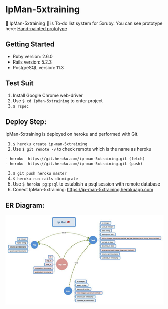 # IpMan-5xtraining

🥊 IpMan-5xtraining 🥊 is To-do list system for 5xruby. You can see prototype here: [Hand-painted prototype](./prototype/README.md)

## Getting Started
- Ruby version: 2.6.0
- Rails version: 5.2.3
- PostgreSQL version: 11.3

## Test Suit
  1. Install Google Chrome web-driver
  2. Use `$ cd IpMan-5xtraining` to enter project
  3. `$ rspec`

## Deploy Step:

IpMan-5xtraining is deployed on heroku and performed with Git.

  1. `$ heroku create ip-man-5xtraining`
  2. Use `$ git remote -v` to check remote which is the name as heroku

    - heroku  https://git.heroku.com/ip-man-5xtraining.git (fetch)
    - heroku  https://git.heroku.com/ip-man-5xtraining.git (push)

  3. `$ git push heroku master`
  4. `$ heroku run rails db:migrate`
  5. Use `$ heroku pg:psql` to establish a psql session with remote database
  6. Conect IpMan-5xtraining: https://ip-man-5xtraining.herokuapp.com

## ER Diagram:
![IpMan ER-Model](https://github.com/chaochaowu/IpMan-5xtraining/raw/prototype/prototype/19.07.08_ipman_ERD.jpg)